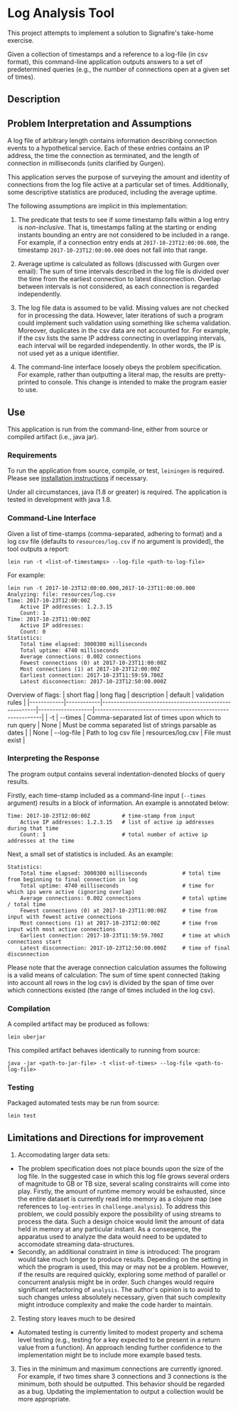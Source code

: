 # Log Analysis Tool
This project attempts to implement a solution to Signafire's take-home exercise.

Given a collection of timestamps and a reference to a log-file (in csv format), this command-line application outputs answers to a set of predetermined queries (e.g., the number of connections open at a given set of times).

## Description

## Problem Interpretation and Assumptions
A log file of arbitrary length contains information describing connection events to a hypothetical service. Each of these entries contains an IP address, the time the connection as terminated, and the length of connection in milliseconds (units clarified by Gurgen).

This application serves the purpose of surveying the amount and identity of connections from the log file active at a particular set of times. Additionally, some descriptive statistics are produced, including the average uptime.

The following assumptions are implicit in this implementation:
1. The predicate that tests to see if some timestamp falls within a log entry is *non-inclusive*. That is, timestamps falling at the starting or ending instants bounding an entry are not considered to be included in a range. For example, if a connection entry ends at `2017-10-23T12:00:00.000`, the timestamp `2017-10-23T12:00:00.000` does not fall into that range.

2. Average uptime is calculated as follows (discussed with Gurgen over email): The sum of time intervals described in the log file is divided over the time from the earliest connection to latest disconnection. Overlap between intervals is not considered, as each connection is regarded independently.

3. The log file data is assumed to be valid. Missing values are not checked for in processing the data. However, later iterations of such a program could implement such validation using something like schema validation. Moreover, duplicates in the csv data are not accounted for. For example, if the csv lists the same IP address connecting in overlapping intervals, each interval will be regarded independently. In other words, the IP is not used yet as a unique identifier.

4. The command-line interface loosely obeys the problem specification. For example, rather than outputting a literal map, the results are pretty-printed to console. This change is intended to make the program easier to use.

## Use
This application is run from the command-line, either from source or compiled artifact (i.e., java jar).

### Requirements
To run the application from source, compile, or test, `leiningen` is required. Please see [installation instructions](https://leiningen.org/#install) if necessary.

Under all circumstances, java (1.8 or greater) is required. The application is tested in development with java 1.8.

### Command-Line Interface
Given a list of time-stamps (comma-separated, adhering to format) and a log csv file (defaults to `resources/log.csv` if no argument is provided), the tool outputs a report:

```
lein run -t <list-of-timestamps> --log-file <path-to-log-file>
```

For example:
```
lein run -t 2017-10-23T12:00:00.000,2017-10-23T11:00:00.000
Analyzing: file: resources/log.csv
Time: 2017-10-23T12:00:00Z
	Active IP addresses: 1.2.3.15
	Count: 1
Time: 2017-10-23T11:00:00Z
	Active IP addresses:
	Count: 0
Statistics:
	Total time elapsed: 3000300 milliseconds
	Total uptime: 4740 milliseconds
	Average connections: 0.002 connections
	Fewest connections (0) at 2017-10-23T11:00:00Z
	Most connections (1) at 2017-10-23T12:00:00Z
	Earliest connection: 2017-10-23T11:59:59.700Z
	Latest disconnection: 2017-10-23T12:50:00.000Z
```

Overview of flags:
| short flag | long flag  | description                                           | default           | validation rules                                          |
|------------|------------|-------------------------------------------------------|-------------------|-----------------------------------------------------------|
| -t         | --times    | Comma-separated list of times upon which to run query | None              | Must be comma separated list of strings parsable as dates |
| None       | --log-file | Path to log csv file                                  | resources/log.csv | File must exist                                           |

### Interpreting the Response
The program output contains several indentation-denoted blocks of query results.

Firstly, each time-stamp included as a command-line input (`--times` argument) results in a block of information. An example is annotated below:

```
Time: 2017-10-23T12:00:00Z          # time-stamp from input
	Active IP addresses: 1.2.3.15   # list of active ip addresses during that time
	Count: 1                        # total number of active ip addresses at the time
```

Next, a small set of statistics is included. As an example:
```
Statistics:
	Total time elapsed: 3000300 milliseconds           # total time from beginning to final connection in log
	Total uptime: 4740 milliseconds                    # time for which ips were active (ignoring overlap)
	Average connections: 0.002 connections             # total uptime / total time
	Fewest connections (0) at 2017-10-23T11:00:00Z     # time from input with fewest active connections
	Most connections (1) at 2017-10-23T12:00:00Z       # time from input with most active connections
	Earliest connection: 2017-10-23T11:59:59.700Z      # time at which connections start
	Latest disconnection: 2017-10-23T12:50:00.000Z     # time of final disconnection
```

Please note that the average connection calculation assumes the following is a valid means of calculation: The sum of time spent connected (taking into account all rows in the log csv) is divided by the span of time over which connections existed (the range of times included in the log csv).

### Compilation
A compiled artifact may be produced as follows:

```
lein uberjar
```

This compiled artifact behaves identically to running from source:

```
java -jar <path-to-jar-file> -t <list-of-times> --log-file <path-to-log-file>
```

### Testing
Packaged automated tests may be run from source:
```
lein test
```

## Limitations and Directions for improvement
1. Accomodating larger data sets:
- The problem specification does not place bounds upon the size of the log file. In the suggested case in which this log file grows several orders of magnitude to GB or TB size, several scaling constraints will come into play. Firstly, the amount of runtime memory would be exhausted, since the entire dataset is currently read into memory as a clojure map (see references to `log-entries` in `challenge.analysis`). To address this problem, we could possibly expore the possibility of using streams to process the data. Such a design choice would limit the amount of data held in memory at any particular instant. As a conseqence, the apparatus used to analyze the data would need to be updated to accomodate streaming data-structures. 
- Secondly, an additional constraint in *time* is introduced: The program would take much longer to produce results. Depending on the setting in which the program is used, this may or may not be a problem. However, if the results are required quickly, exploring some method of parallel or concurrent analysis might be in order. Such changes would require significant refactoring of `analysis`. The author's opinion is to avoid to such changes unless absolutely necessary, given that such complexity might introduce complexity and make the code harder to maintain.

2. Testing story leaves much to be desired
- Automated testing is currently limited to modest property and schema level testing (e.g., testing for a key expected to be present in a return value from a function). An approach lending further confidence to the implementation might be to include more example based tests.

3. Ties in the minimum and maximum connections are currently ignored. For example, if two times share 3 connections and 3 connections is the minimum, both should be outputted. This behavior should be regarded as a bug. Updating the implementation to output a collection would be more appropriate.
